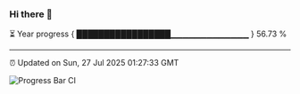 ### Hi there 👋

⏳ Year progress { █████████████████▁▁▁▁▁▁▁▁▁▁▁▁▁ } 56.73 %

---

⏰ Updated on Sun, 27 Jul 2025 01:27:33 GMT

![Progress Bar CI](https://github.com/liununu/liununu/workflows/Progress%20Bar%20CI/badge.svg)
